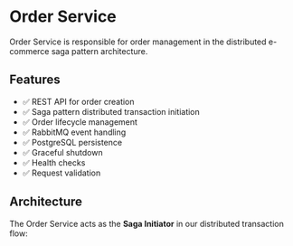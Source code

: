 # Order Service

Order Service is responsible for order management in the distributed e-commerce saga pattern architecture.

## Features

- ✅ REST API for order creation
- ✅ Saga pattern distributed transaction initiation
- ✅ Order lifecycle management
- ✅ RabbitMQ event handling
- ✅ PostgreSQL persistence
- ✅ Graceful shutdown
- ✅ Health checks
- ✅ Request validation

## Architecture

The Order Service acts as the **Saga Initiator** in our distributed transaction flow:
